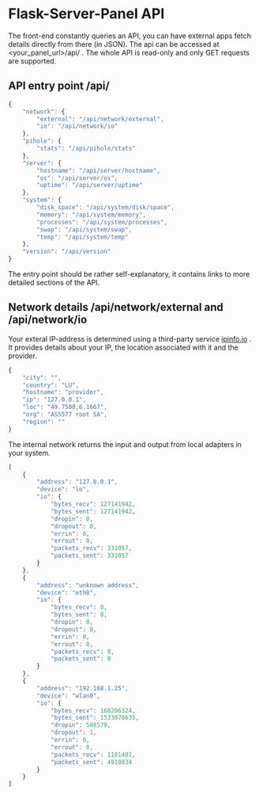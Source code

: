 # Flask-Server-Panel API 

The front-end constantly queries an API, you can have external apps
fetch details directly from there (in JSON). The api can be accessed at
<your_panel_url>/api/ . The whole API is read-only and only GET requests
are supported.

## API entry point **/api/**

```javascript
{
    "network": {
        "external": "/api/network/external",
        "io": "/api/network/io"
    },
    "pihole": {
        "stats": "/api/pihole/stats"
    },
    "server": {
        "hostname": "/api/server/hostname",
        "os": "/api/server/os",
        "uptime": "/api/server/uptime"
    },
    "system": {
        "disk_space": "/api/system/disk/space",
        "memory": "/api/system/memory",
        "processes": "/api/system/processes",
        "swap": "/api/system/swap",
        "temp": "/api/system/temp"
    },
    "version": "/api/version"
}
```

The entry point should be rather self-explanatory, it contains links to
more detailed sections of the API.

## Network details **/api/network/external** and **/api/network/io**

Your exteral IP-address is determined using a third-party service 
[ipinfo.io](http://ipinfo.io/json) . It provides details about your IP,
the location associated with it and the provider.

```javascript
{
    "city": "",
    "country": "LU",
    "hostname": "provider",
    "ip": "127.0.0.1",
    "loc": "49.7500,6.1667",
    "org": "AS5577 root SA",
    "region": ""
}
```

The internal network returns the input and output from local adapters in your system.

```javascript
[
    {
        "address": "127.0.0.1",
        "device": "lo",
        "io": {
            "bytes_recv": 127141942,
            "bytes_sent": 127141942,
            "dropin": 0,
            "dropout": 0,
            "errin": 0,
            "errout": 0,
            "packets_recv": 331057,
            "packets_sent": 331057
        }
    },
    {
        "address": "unknown address",
        "device": "eth0",
        "io": {
            "bytes_recv": 0,
            "bytes_sent": 0,
            "dropin": 0,
            "dropout": 0,
            "errin": 0,
            "errout": 0,
            "packets_recv": 0,
            "packets_sent": 0
        }
    },
    {
        "address": "192.168.1.25",
        "device": "wlan0",
        "io": {
            "bytes_recv": 168206324,
            "bytes_sent": 1533878635,
            "dropin": 508579,
            "dropout": 1,
            "errin": 0,
            "errout": 0,
            "packets_recv": 1181401,
            "packets_sent": 4910834
        }
    }
]
```

